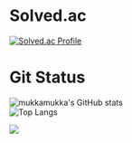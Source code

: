 # Solved.ac
[![Solved.ac Profile](http://mazassumnida.wtf/api/v2/generate_badge?boj=ehdrjs4605)](https://solved.ac/ehdrjs4605/)

# Git Status
![mukkamukka's GitHub stats](https://github-readme-stats.vercel.app/api?username=mukkamukka&show_icons=true&theme=dracula)<br>
![Top Langs](https://github-readme-stats-sand-six-91.vercel.app/api/top-langs/?username=mukkamukka&layout=compact&theme=dracula)

<a href="https://mukka123.notion.site/Weekly-Notes-024ba35ea12b4bad9a9a9269c63e8708?pvs=4"><img src="https://img.shields.io/badge/notion-000000?style=for-the-badge&logo=notion&logoColor=white"/></a>  
  
<!--
**mukkamukka/mukkamukka** is a ✨ _special_ ✨ repository because its `README.md` (this file) appears on your GitHub profile.

Here are some ideas to get you started:

- 🔭 I’m currently working on ...
- 🌱 I’m currently learning ...
- 👯 I’m looking to collaborate on ...
- 🤔 I’m looking for help with ...
- 💬 Ask me about ...
- 📫 How to reach me: ...
- 😄 Pronouns: ...
- ⚡ Fun fact: ...
